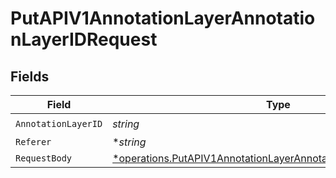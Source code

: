# PutAPIV1AnnotationLayerAnnotationLayerIDRequest


## Fields

| Field                                                                                                                                                    | Type                                                                                                                                                     | Required                                                                                                                                                 | Description                                                                                                                                              |
| -------------------------------------------------------------------------------------------------------------------------------------------------------- | -------------------------------------------------------------------------------------------------------------------------------------------------------- | -------------------------------------------------------------------------------------------------------------------------------------------------------- | -------------------------------------------------------------------------------------------------------------------------------------------------------- |
| `AnnotationLayerID`                                                                                                                                      | *string*                                                                                                                                                 | :heavy_check_mark:                                                                                                                                       | N/A                                                                                                                                                      |
| `Referer`                                                                                                                                                | **string*                                                                                                                                                | :heavy_minus_sign:                                                                                                                                       | N/A                                                                                                                                                      |
| `RequestBody`                                                                                                                                            | [*operations.PutAPIV1AnnotationLayerAnnotationLayerIDRequestBody](../../../pkg/models/operations/putapiv1annotationlayerannotationlayeridrequestbody.md) | :heavy_minus_sign:                                                                                                                                       | N/A                                                                                                                                                      |